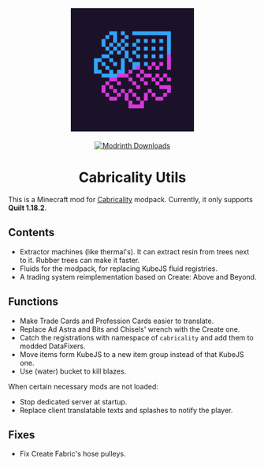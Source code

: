 <div align="center">
  <img src="https://github.com/DM-Earth/Cabricality-Utils/blob/1.18-quilt/icon.png?raw=true" width = 250 alt="Cabricality Utils">
</div>

<div align="center">
  <br>
  <a href="https://modrinth.com/mod/cabricality-utils" title="Modrinth">
    <img src="https://img.shields.io/modrinth/dt/cabricality-utils?label=Downloads&style=for-the-badge&labelColor=1b122a&color=blueviolet" height = 35 alt="Modrinth Downloads">
  </a>
</div>

<h1 align="center"> Cabricality Utils </h1>

This is a Minecraft mod for [Cabricality](https://github.com/DM-Earth/Cabricality) modpack. Currently, it only supports **Quilt 1.18.2**.

## Contents

- Extractor machines (like thermal's). It can extract resin from trees next to it. Rubber trees can make it faster.
- Fluids for the modpack, for replacing KubeJS fluid registries.
- A trading system reimplementation based on Create: Above and Beyond.

## Functions

- Make Trade Cards and Profession Cards easier to translate.
- Replace Ad Astra and Bits and Chisels' wrench with the Create one.
- Catch the registrations with namespace of `cabricality` and add them to modded DataFixers.
- Move items form KubeJS to a new item group instead of that KubeJS one.
- Use (water) bucket to kill blazes.

When certain necessary mods are not loaded:

- Stop dedicated server at startup.
- Replace client translatable texts and splashes to notify the player.

## Fixes

- Fix Create Fabric's hose pulleys.
